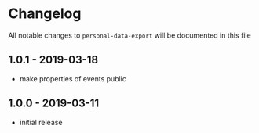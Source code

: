 # Changelog

All notable changes to `personal-data-export` will be documented in this file

## 1.0.1 - 2019-03-18

- make properties of events public

## 1.0.0 - 2019-03-11

- initial release
